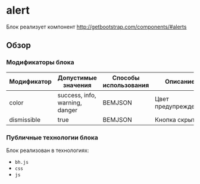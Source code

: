 # alert

Блок реализует компонент http://getbootstrap.com/components/#alerts

## Обзор

### Модификаторы блока

| Модификатор | Допустимые значения | Способы использования | Описание |
| ----------- | ------------------- | -------------------- | -------- |
| color | success, info, warning, danger | BEMJSON | Цвет предупреждения |
| dismissible | true | BEMJSON | Кнопка скрытия |

### Публичные технологии блока

Блок реализован в технологиях:

* `bh.js`
* `css`
* `js`

